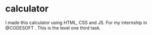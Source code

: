 # calculator
I made this calculator using HTML, CSS and JS. For my internship in @CODESOFT . This is the level one third task.
